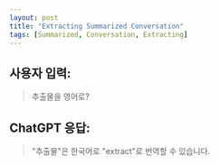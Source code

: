 ```yaml
---
layout: post
title: "Extracting Summarized Conversation"
tags: [Summarized, Conversation, Extracting]
---
```


## 사용자 입력:
> 추출물을 영어로?

## ChatGPT 응답:
> "추출물"은 한국어로 "extract"로 번역할 수 있습니다.

